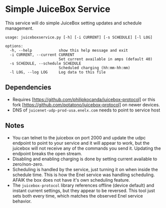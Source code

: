 # Simple JuiceBox Service

This service will do simple JuiceBox setting updates and schedule management.

```
usage: juiceboxservice.py [-h] [-i CURRENT] [-s SCHEDULE] [-l LOG]

options:
  -h, --help            show this help message and exit
  -i CURRENT, --current CURRENT
                        Set current available in amps (default 40)
  -s SCHEDULE, --schedule SCHEDULE
                        Scheduled charging (hh:mm-hh:mm)
  -l LOG, --log LOG     Log data to this file
```

## Dependencies

* Requires [https://github.com/philipkocanda/juicebox-protocol] or this fork [https://github.com/potatono/juicebox-protocol] on newer devices.
* DNS of `juicenet-udp-prod-usa.enelx.com` needs to point to service host

## Notes

* You can telnet to the juicebox on port 2000 and update the udpc endpoint to point to your service and it will appear to work, but the juicebox will not receive any of the commands you send it.  Updating the endpoint breaks the open stream.
* Disabling and enabling charging is done by setting current available to zero/non-zero.
* Scheduling is handled by the service, just turning it on when inside the schedule time.  This is how the Enel service was handling scheduling.  AFAIK the box does not have it's own scheduling feature.
* The `juicebox-protocol` library references offline (device default) and instant current settings, but they appear to be reversed.  This tool just sets both every time, which matches the observed Enel service behavior.